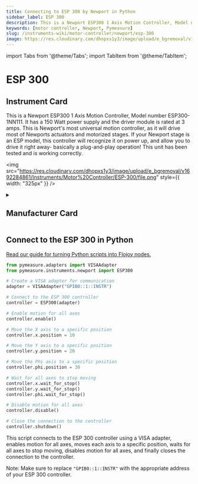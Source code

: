 ```yaml
---
title: Connecting to ESP 300 by Newport in Python
sidebar_label: ESP 300
description: This is a Newport ESP300 1 Axis Motion Controller, Model number ESP300-1NN111. It has a 150 Watt power supply and the driver module is rated at 3 amps. This is Newport's most universal motion controller, as it will drive most of Newports actuators and motorized stages. If your Newport stage is an ESP model, this controller will recognize it on power up, and allow you to drive it right away- basically a plug-and-play operation! This unit has been tested and is working correctly.
keywords: [motor controller, Newport, Pymeasure]
slug: /instruments-wiki/motor-controller/newport/esp-300
image: https://res.cloudinary.com/dhopxs1y3/image/upload/e_bgremoval/v1692284861/Instruments/Motor%20Controller/ESP-300/file.png
---
```


import Tabs from '@theme/Tabs';
import TabItem from '@theme/TabItem';

# ESP 300

## Instrument Card

<div className="flex">

<div>

This is a Newport ESP300 1 Axis Motion Controller, Model number ESP300-1NN111. It has a 150 Watt power supply and the driver module is rated at 3 amps. This is Newport's most universal motion controller, as it will drive most of Newports actuators and motorized stages. If your Newport stage is an ESP model, this controller will recognize it on power up, and allow you to drive it right away- basically a plug-and-play operation! This unit has been tested and is working correctly.

</div>

<img src="https://res.cloudinary.com/dhopxs1y3/image/upload/e_bgremoval/v1692284861/Instruments/Motor%20Controller/ESP-300/file.png" style={{ width: "325px" }} />

</div>

<details>
<summary><h2>Manufacturer Card</h2></summary>

<img src="https://res.cloudinary.com/dhopxs1y3/image/upload/e_bgremoval/v1692125992/Instruments/Vendor%20Logos/Newport.png" style={{ width: "100%", height: "150px",objectFit: "cover" }} />

Newport provides a wide range of photonics technology and products designed to enhance the capabilities and productivity of our customers' applications. <a href="https://www.newport.com/">Website</a>.

<ul>
  <li>Headquarters: Irvine, California, United States</li>
  <li>Yearly Revenue (millions, USD): 3500.0</li>
</ul>
</details>

## Connect to the ESP 300 in Python

[Read our guide for turning Python scripts into Flojoy nodes.](https://docs.flojoy.ai/custom-nodes/creating-custom-node/)


<Tabs>
<TabItem value="Pymeasure" label="Pymeasure">


```python
from pymeasure.adapters import VISAAdapter
from pymeasure.instruments.newport import ESP300

# Create a VISA adapter for communication
adapter = VISAAdapter("GPIB0::1::INSTR")

# Connect to the ESP 300 controller
controller = ESP300(adapter)

# Enable motion for all axes
controller.enable()

# Move the X axis to a specific position
controller.x.position = 10

# Move the Y axis to a specific position
controller.y.position = 20

# Move the Phi axis to a specific position
controller.phi.position = 30

# Wait for all axes to stop moving
controller.x.wait_for_stop()
controller.y.wait_for_stop()
controller.phi.wait_for_stop()

# Disable motion for all axes
controller.disable()

# Close the connection to the controller
controller.shutdown()
```

This script connects to the ESP 300 controller using a VISA adapter, enables motion for all axes, moves each axis to a specific position, waits for all axes to stop moving, disables motion for all axes, and finally closes the connection to the controller.

Note: Make sure to replace `"GPIB0::1::INSTR"` with the appropriate address of your ESP 300 controller.

</TabItem>
</Tabs>